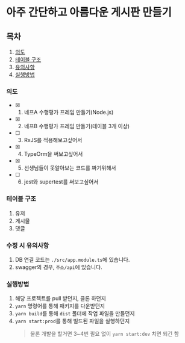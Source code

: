 # 아주 간단하고 아름다운 게시판 만들기

## 목차

1. [의도](#의도)
2. [테이블 구조](#테이블-구조)
3. [유의사항](#수정-시-유의사항)
4. [실행방법](#실행방법)

### 의도

- [x] 1. 네프A 수행평가 프레임 만들기(Node.js)
- [x] 2. 네프B 수행평가 프레임 만들기(테이블 3개 이상)
- [ ] 3. RxJS를 적용해보고싶어서
- [x] 4. TypeOrm을 써보고싶어서
- [x] 5. 선생님들이 못알아보는 코드를 짜기위해서
- [ ] 6. jest와 supertest를 써보고싶어서

### 테이블 구조

1. 유저
2. 게시물
3. 댓글

### 수정 시 유의사항

1. DB 연결 코드는 `./src/app.module.ts`에 있습니다.
2. swagger의 경우, `주소/api`에 있습니다.

### 실행방법

1. 해당 프로젝트를 pull 받던지, 클론 하던지
2. `yarn` 명령어를 통해 패키지를 다운받던지
3. `yarn build`를 통해 `dist` 폴더에 작업 파일을 만들던지
4. `yarn start:prod`를 통해 빌드된 파일을 실행하던지
   > 물론 개발을 할거면 3~4번 필요 없이 `yarn start:dev` 치면 되긴 함
